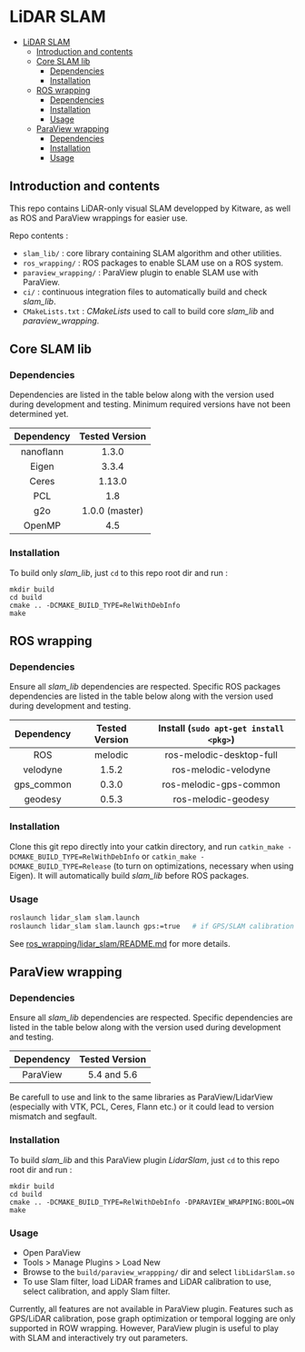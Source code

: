 # LiDAR SLAM

- [LiDAR SLAM](#lidar-slam)
  - [Introduction and contents](#introduction-and-contents)
  - [Core SLAM lib](#core-slam-lib)
    - [Dependencies](#dependencies)
    - [Installation](#installation)
  - [ROS wrapping](#ros-wrapping)
    - [Dependencies](#dependencies-1)
    - [Installation](#installation-1)
    - [Usage](#usage)
  - [ParaView wrapping](#paraview-wrapping)
    - [Dependencies](#dependencies-2)
    - [Installation](#installation-2)
    - [Usage](#usage-1)

## Introduction and contents

This repo contains LiDAR-only visual SLAM developped by Kitware, as well as ROS and ParaView wrappings for easier use.

Repo contents :
- `slam_lib/` : core library containing SLAM algorithm and other utilities.
- `ros_wrapping/` : ROS packages to enable SLAM use on a ROS system.
- `paraview_wrapping/` : ParaView plugin to enable SLAM use with ParaView.
- `ci/` : continuous integration files to automatically build and check *slam_lib*.
- `CMakeLists.txt` : *CMakeLists* used to call to build core *slam_lib* and *paraview_wrapping*.

## Core SLAM lib

### Dependencies

Dependencies are listed in the table below along with the version used during development and testing. Minimum required versions have not been determined yet.

| Dependency | Tested Version |
| :--------: | :------------: |
| nanoflann  | 1.3.0          |
| Eigen      | 3.3.4          |
| Ceres      | 1.13.0         |
| PCL        | 1.8            |
| g2o        | 1.0.0 (master) |
| OpenMP     | 4.5            |

### Installation

To build only *slam_lib*, just `cd` to this repo root dir and run :

```{.sh}
mkdir build
cd build
cmake .. -DCMAKE_BUILD_TYPE=RelWithDebInfo
make
```

## ROS wrapping

### Dependencies

Ensure all *slam_lib* dependencies are respected. Specific ROS packages dependencies are listed in the table below along with the version used during development and testing.

| Dependency | Tested Version | Install (`sudo apt-get install <pkg>`) |
|:----------:|:--------------:|:--------------------------------------:|
| ROS        | melodic        | ros-melodic-desktop-full               |
| velodyne   | 1.5.2          | ros-melodic-velodyne                   |
| gps_common | 0.3.0          | ros-melodic-gps-common                 |
| geodesy    | 0.5.3          | ros-melodic-geodesy                    |

### Installation

Clone this git repo directly into your catkin directory, and run `catkin_make -DCMAKE_BUILD_TYPE=RelWithDebInfo` or `catkin_make -DCMAKE_BUILD_TYPE=Release` (to turn on optimizations, necessary when using Eigen). It will automatically build *slam_lib* before ROS packages.

### Usage

```bash
roslaunch lidar_slam slam.launch
roslaunch lidar_slam slam.launch gps:=true   # if GPS/SLAM calibration has to be run
```

See [ros_wrapping/lidar_slam/README.md](ros_wrapping/lidar_slam/README.md) for more details.

## ParaView wrapping

### Dependencies

Ensure all *slam_lib* dependencies are respected. Specific dependencies are listed in the table below along with the version used during development and testing.

| Dependency | Tested Version |
| :--------: | :------------: |
| ParaView   | 5.4 and 5.6    |

Be carefull to use and link to the same libraries as ParaView/LidarView (especially with VTK, PCL, Ceres, Flann etc.) or it could lead to version mismatch and segfault.

### Installation

To build *slam_lib* and this ParaView plugin *LidarSlam*, just `cd` to this repo root dir and run :

```{.sh}
mkdir build
cd build
cmake .. -DCMAKE_BUILD_TYPE=RelWithDebInfo -DPARAVIEW_WRAPPING:BOOL=ON
make
```

### Usage

- Open ParaView
- Tools > Manage Plugins > Load New
- Browse to the `build/paraview_wrappping/` dir and select `libLidarSlam.so`
- To use Slam filter, load LiDAR frames and LiDAR calibration to use, select calibration, and apply Slam filter.

Currently, all features are not available in ParaView plugin. Features such as GPS/LiDAR calibration, pose graph optimization or temporal logging are only supported in ROW wrapping. However, ParaView plugin is useful to play with SLAM and interactively try out parameters.